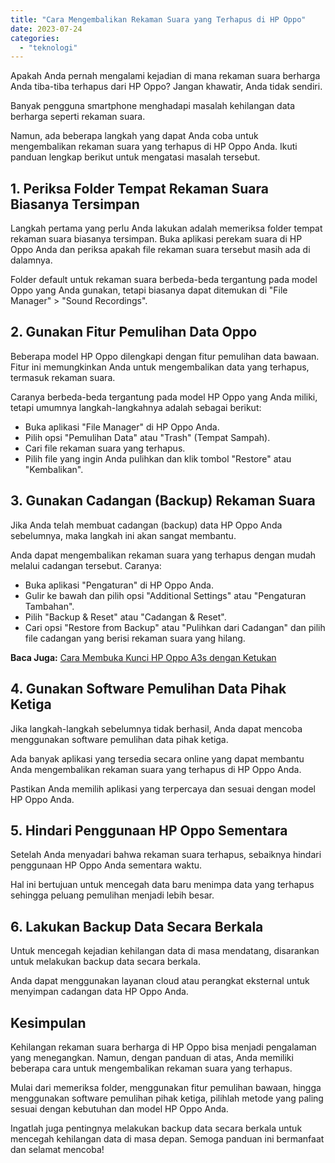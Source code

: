 ```yaml
---
title: "Cara Mengembalikan Rekaman Suara yang Terhapus di HP Oppo"
date: 2023-07-24
categories: 
  - "teknologi"
---
```


Apakah Anda pernah mengalami kejadian di mana rekaman suara berharga Anda tiba-tiba terhapus dari HP Oppo? Jangan khawatir, Anda tidak sendiri.

Banyak pengguna smartphone menghadapi masalah kehilangan data berharga seperti rekaman suara.

Namun, ada beberapa langkah yang dapat Anda coba untuk mengembalikan rekaman suara yang terhapus di HP Oppo Anda. Ikuti panduan lengkap berikut untuk mengatasi masalah tersebut.

## 1\. Periksa Folder Tempat Rekaman Suara Biasanya Tersimpan

Langkah pertama yang perlu Anda lakukan adalah memeriksa folder tempat rekaman suara biasanya tersimpan. Buka aplikasi perekam suara di HP Oppo Anda dan periksa apakah file rekaman suara tersebut masih ada di dalamnya.

Folder default untuk rekaman suara berbeda-beda tergantung pada model Oppo yang Anda gunakan, tetapi biasanya dapat ditemukan di "File Manager" > "Sound Recordings".

## 2\. Gunakan Fitur Pemulihan Data Oppo

Beberapa model HP Oppo dilengkapi dengan fitur pemulihan data bawaan. Fitur ini memungkinkan Anda untuk mengembalikan data yang terhapus, termasuk rekaman suara.

Caranya berbeda-beda tergantung pada model HP Oppo yang Anda miliki, tetapi umumnya langkah-langkahnya adalah sebagai berikut:

- Buka aplikasi "File Manager" di HP Oppo Anda.
- Pilih opsi "Pemulihan Data" atau "Trash" (Tempat Sampah).
- Cari file rekaman suara yang terhapus.
- Pilih file yang ingin Anda pulihkan dan klik tombol "Restore" atau "Kembalikan".

## 3\. Gunakan Cadangan (Backup) Rekaman Suara

Jika Anda telah membuat cadangan (backup) data HP Oppo Anda sebelumnya, maka langkah ini akan sangat membantu.

Anda dapat mengembalikan rekaman suara yang terhapus dengan mudah melalui cadangan tersebut. Caranya:

- Buka aplikasi "Pengaturan" di HP Oppo Anda.
- Gulir ke bawah dan pilih opsi "Additional Settings" atau "Pengaturan Tambahan".
- Pilih "Backup & Reset" atau "Cadangan & Reset".
- Cari opsi "Restore from Backup" atau "Pulihkan dari Cadangan" dan pilih file cadangan yang berisi rekaman suara yang hilang.

**Baca Juga:** [Cara Membuka Kunci HP Oppo A3s dengan Ketukan](https://ajiekusumadhany.com/cara-membuka-kunci-hp-oppo-a3s-dengan-ketukan/)

## 4\. Gunakan Software Pemulihan Data Pihak Ketiga

Jika langkah-langkah sebelumnya tidak berhasil, Anda dapat mencoba menggunakan software pemulihan data pihak ketiga.

Ada banyak aplikasi yang tersedia secara online yang dapat membantu Anda mengembalikan rekaman suara yang terhapus di HP Oppo Anda.

Pastikan Anda memilih aplikasi yang terpercaya dan sesuai dengan model HP Oppo Anda.

## 5\. Hindari Penggunaan HP Oppo Sementara

Setelah Anda menyadari bahwa rekaman suara terhapus, sebaiknya hindari penggunaan HP Oppo Anda sementara waktu.

Hal ini bertujuan untuk mencegah data baru menimpa data yang terhapus sehingga peluang pemulihan menjadi lebih besar.

## 6\. Lakukan Backup Data Secara Berkala

Untuk mencegah kejadian kehilangan data di masa mendatang, disarankan untuk melakukan backup data secara berkala.

Anda dapat menggunakan layanan cloud atau perangkat eksternal untuk menyimpan cadangan data HP Oppo Anda.

## Kesimpulan

Kehilangan rekaman suara berharga di HP Oppo bisa menjadi pengalaman yang menegangkan. Namun, dengan panduan di atas, Anda memiliki beberapa cara untuk mengembalikan rekaman suara yang terhapus.

Mulai dari memeriksa folder, menggunakan fitur pemulihan bawaan, hingga menggunakan software pemulihan pihak ketiga, pilihlah metode yang paling sesuai dengan kebutuhan dan model HP Oppo Anda.

Ingatlah juga pentingnya melakukan backup data secara berkala untuk mencegah kehilangan data di masa depan. Semoga panduan ini bermanfaat dan selamat mencoba!
